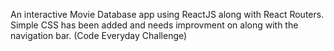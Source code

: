  An interactive Movie Database app using ReactJS along with React Routers. Simple CSS has been added and needs improvment on along with the navigation bar. (Code Everyday Challenge)
